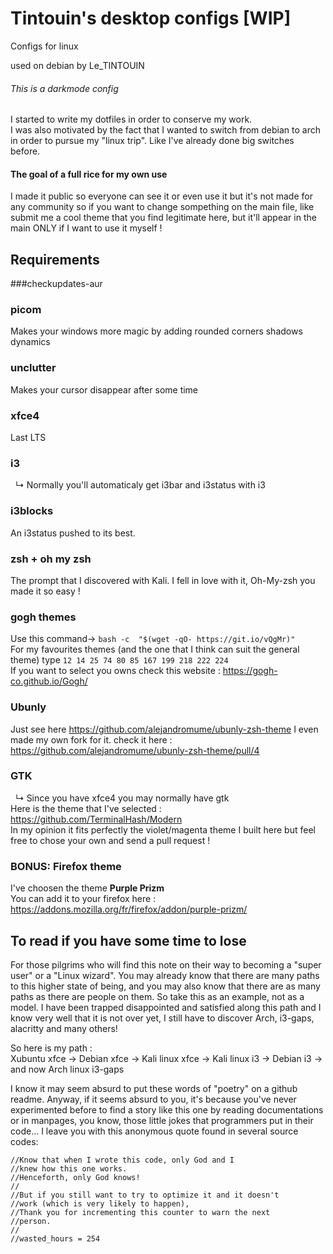 # Tintouin's desktop configs [WIP]
Configs for linux 

used on debian by Le_TINTOUIN
###### This is a darkmode config
I started to write my dotfiles in order to conserve my work. <br />
I was also motivated by the fact that I wanted to switch from debian to arch in order to pursue my "linux trip". Like I've already done big switches before. <br />
#### The goal of a full rice for my own use
I made it public so everyone can see it or even use it but it's not made for any community so if you want to change sompething on the main file, like submit me a cool theme that you find legitimate here, but it'll appear in the main ONLY if I want to use it myself !
## Requirements
###checkupdates-aur

### picom
Makes your windows more magic by adding rounded corners shadows dynamics
### unclutter
Makes your cursor disappear after some time
### xfce4
Last LTS
### i3
&nbsp; ↳ Normally you'll automaticaly get i3bar and i3status with i3<br />
### i3blocks
An i3status pushed to its best.
### zsh + oh my zsh
The prompt that I discovered with Kali. I fell in love with it, Oh-My-zsh you made it so easy !
### gogh themes 
Use this command→ `bash -c  "$(wget -qO- https://git.io/vQgMr)" ` <br />
For my favourites themes (and the one that I think can suit the general theme) type `12 14 25 74 80 85 167 199 218 222 224` <br />
If you want to select you owns check this website : https://gogh-co.github.io/Gogh/
### Ubunly
Just see here https://github.com/alejandromume/ubunly-zsh-theme I even made my own fork for it. check it here : https://github.com/alejandromume/ubunly-zsh-theme/pull/4
### GTK 
&nbsp; ↳ Since you have xfce4 you may normally have gtk <br />
Here is the theme that I've selected : https://github.com/TerminalHash/Modern <br />
In my opinion it fits perfectly the violet/magenta theme I built here but feel free to chose your own and send a pull request !
### BONUS: Firefox theme
I've choosen the theme **Purple Prizm** <br />
You can add it to your firefox here : https://addons.mozilla.org/fr/firefox/addon/purple-prizm/
## To read if you have some time to lose
For those pilgrims who will find this note on their way to becoming a "super user" or a "Linux wizard". You may already know that there are many paths to this higher state of being, and you may also know that there are as many paths as there are people on them. So take this as an example, not as a model. I have been trapped disappointed and satisfied along this path and I know very well that it is not over yet, I still have to discover Arch, i3-gaps, alacritty and many others! 

So here is my path :  <br />
Xubuntu xfce → Debian xfce → Kali linux xfce → Kali linux i3 → Debian i3 → and now Arch linux i3-gaps


I know it may seem absurd to put these words of "poetry" on a github readme. Anyway, if it seems absurd to you, it's because you've never experimented before to find a story like this one by reading documentations or in manpages, you know, those little jokes that programmers put in their code...
I leave you with this anonymous quote found in several source codes:
```//Dear Dev,
//Know that when I wrote this code, only God and I
//knew how this one works.
//Henceforth, only God knows!
//
//But if you still want to try to optimize it and it doesn't 
//work (which is very likely to happen),
//Thank you for incrementing this counter to warn the next 
//person.
//
//wasted_hours = 254
